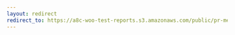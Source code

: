 ```yaml
---
layout: redirect
redirect_to: https://a8c-woo-test-reports.s3.amazonaws.com/public/pr-merge/44532/e2e/index.html
---
```

